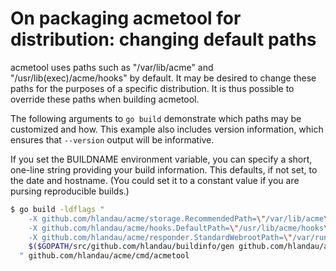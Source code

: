 # On packaging acmetool for distribution: changing default paths

acmetool uses paths such as "/var/lib/acme" and "/usr/lib(exec)/acme/hooks" by
default. It may be desired to change these paths for the purposes of a specific
distribution. It is thus possible to override these paths when building acmetool.

The following arguments to `go build` demonstrate which paths may be customized
and how. This example also includes version information, which ensures that
`--version` output will be informative.

If you set the BUILDNAME environment variable, you can specify a short,
one-line string providing your build information. This defaults, if not set, to
the date and hostname. (You could set it to a constant value if you are
pursing reproducible builds.)

```sh
$ go build -ldflags "
    -X github.com/hlandau/acme/storage.RecommendedPath=\"/var/lib/acme\"
    -X github.com/hlandau/acme/hooks.DefaultPath=\"/usr/lib/acme/hooks\"
    -X github.com/hlandau/acme/responder.StandardWebrootPath=\"/var/run/acme/acme-challenge\"
    $($GOPATH/src/github.com/hlandau/buildinfo/gen github.com/hlandau/acme/cmd/acmetool)
  " github.com/hlandau/acme/cmd/acmetool
```
